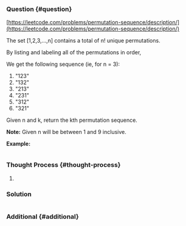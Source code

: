 ### Question {#question}

[https://leetcode.com/problems/permutation-sequence/description/](https://leetcode.com/problems/permutation-sequence/description/)

The set \[1,2,3,…,n\] contains a total of n! unique permutations.

By listing and labeling all of the permutations in order,

We get the following sequence \(ie, for n = 3\):

1. "123"
2. "132"
3. "213"
4. "231"
5. "312"
6. "321"

Given n and k, return the kth permutation sequence.

**Note:** Given n will be between 1 and 9 inclusive.

**Example:**

```

```

### Thought Process {#thought-process}

1. 
### Solution

```java

```

### Additional {#additional}



